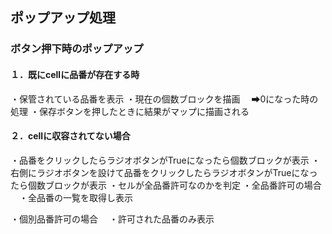 ## ポップアップ処理
### ボタン押下時のポップアップ
#### １．既にcellに品番が存在する時
 ・保管されている品番を表示
 ・現在の個数ブロックを描画
 　➡0になった時の処理
 ・保存ボタンを押したときに結果がマップに描画される

#### ２．cellに収容されてない場合
・品番をクリックしたらラジオボタンがTrueになったら個数ブロックが表示
・右側にラジオボタンを設けて品番をクリックしたらラジオボタンがTrueになったら個数ブロックが表示
・セルが全品番許可なのかを判定
 ・全品番許可の場合
 　・全品番の一覧を取得し表示
 　

 ・個別品番許可の場合
 　・許可された品番のみ表示
 　


 

